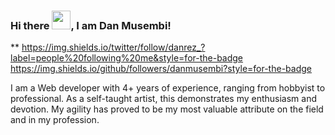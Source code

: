 ### Hi there <img src="https://raw.githubusercontent.com/MartinHeinz/MartinHeinz/master/wave.gif" width="30px">, I am Dan Musembi!

**
https://img.shields.io/twitter/follow/danrez_?label=people%20following%20me&style=for-the-badge
https://img.shields.io/github/followers/danmusembi?style=for-the-badge


I am a Web developer with 4+ years of experience, ranging from hobbyist to professional. As a self-taught artist, this demonstrates my enthusiasm and devotion. My agility has proved to be my most valuable attribute on the field and in my profession.
<!--
**danmusembi/danmusembi** is a ✨ _special_ ✨ repository because its `README.md` (this file) appears on your GitHub profile.

Here are some ideas to get you started:

- 🔭 I’m currently working on ...
- 🌱 I’m currently learning ...
- 👯 I’m looking to collaborate on ...
- 🤔 I’m looking for help with ...
- 💬 Ask me about ...
- 📫 How to reach me: ...
- 😄 Pronouns: ...
- ⚡ Fun fact: ...
-->
